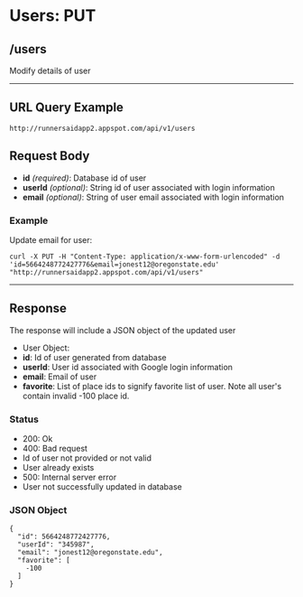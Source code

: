 # Users: PUT

## /users

Modify details of user

---

## URL Query Example

```
http://runnersaidapp2.appspot.com/api/v1/users
```

## Request Body

- **id** *(required)*: Database id of user
- **userId** *(optional)*: String id of user associated with login information
- **email** *(optional)*: String of user email associated with login information 

### Example

Update email for user:

```
curl -X PUT -H "Content-Type: application/x-www-form-urlencoded" -d 
'id=5664248772427776&email=jonest12@oregonstate.edu' "http://runnersaidapp2.appspot.com/api/v1/users"
```

---

## Response

The response will include a JSON object of the updated user

- User Object:
 - **id**: Id of user generated from database
 - **userId**: User id associated with Google login information
 - **email**: Email of user
 - **favorite**: List of place ids to signify favorite list of user. Note all user's contain invalid -100 place id.

### Status
- 200: Ok
- 400: Bad request
 - Id of user not provided or not valid
 - User already exists
- 500: Internal server error
 - User not successfully updated in database


### JSON Object

```
{
  "id": 5664248772427776,
  "userId": "345987",
  "email": "jonest12@oregonstate.edu",
  "favorite": [
    -100
  ]
}
```